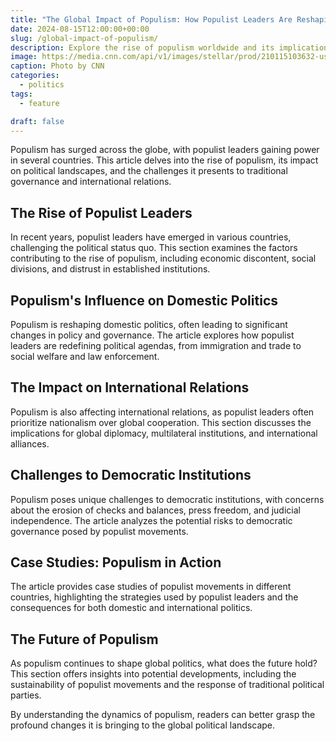 ```yaml
---
title: "The Global Impact of Populism: How Populist Leaders Are Reshaping Politics"
date: 2024-08-15T12:00:00+00:00
slug: /global-impact-of-populism/
description: Explore the rise of populism worldwide and its implications for global politics, governance, and international relations.
image: https://media.cnn.com/api/v1/images/stellar/prod/210115103632-us-capitol-fence-0114.jpg?q=x_2,y_138,h_1123,w_1995,c_crop/h_653,w_1160/f_webp
caption: Photo by CNN
categories:
  - politics
tags:
  - feature

draft: false
---
```


Populism has surged across the globe, with populist leaders gaining power in several countries. This article delves into the rise of populism, its impact on political landscapes, and the challenges it presents to traditional governance and international relations.

## The Rise of Populist Leaders

In recent years, populist leaders have emerged in various countries, challenging the political status quo. This section examines the factors contributing to the rise of populism, including economic discontent, social divisions, and distrust in established institutions.

## Populism's Influence on Domestic Politics

Populism is reshaping domestic politics, often leading to significant changes in policy and governance. The article explores how populist leaders are redefining political agendas, from immigration and trade to social welfare and law enforcement.

## The Impact on International Relations

Populism is also affecting international relations, as populist leaders often prioritize nationalism over global cooperation. This section discusses the implications for global diplomacy, multilateral institutions, and international alliances.

## Challenges to Democratic Institutions

Populism poses unique challenges to democratic institutions, with concerns about the erosion of checks and balances, press freedom, and judicial independence. The article analyzes the potential risks to democratic governance posed by populist movements.

## Case Studies: Populism in Action

The article provides case studies of populist movements in different countries, highlighting the strategies used by populist leaders and the consequences for both domestic and international politics.

## The Future of Populism

As populism continues to shape global politics, what does the future hold? This section offers insights into potential developments, including the sustainability of populist movements and the response of traditional political parties.

By understanding the dynamics of populism, readers can better grasp the profound changes it is bringing to the global political landscape.
